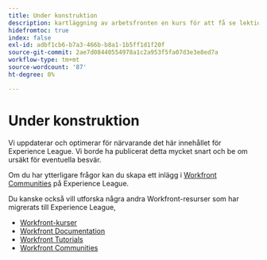 ```yaml
---
title: Under konstruktion
description: kartläggning av arbetsfronten en kurs för att få se lektionskurser
hidefromtoc: true
index: false
exl-id: adbf1cb6-b7a3-466b-b8a1-1b5ff1d1f20f
source-git-commit: 2ae7d08440554978a1c2a953f5fa07d3e3e8ed7a
workflow-type: tm+mt
source-wordcount: '87'
ht-degree: 0%

---
```


# Under konstruktion

Vi uppdaterar och optimerar för närvarande det här innehållet för Experience League. Vi borde ha publicerat detta mycket snart och be om ursäkt för eventuella besvär.

Om du har ytterligare frågor kan du skapa ett inlägg i [Workfront Communities](https://experienceleaguecommunities.adobe.com/t5/workfront/ct-p/workfront) på Experience League.

Du kanske också vill utforska några andra Workfront-resurser som har migrerats till Experience League,

* [Workfront-kurser](https://experienceleague.adobe.com/?lang=en&amp;Solution=Workfront#courses)
* [Workfront Documentation](https://experienceleague.adobe.com/docs/workfront.html)
* [Workfront Tutorials](https://experienceleague.adobe.com/docs/workfront-learn/tutorials-workfront/home.html)
* [Workfront Communities](https://experienceleaguecommunities.adobe.com/t5/workfront/ct-p/workfront)
